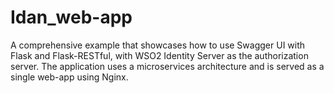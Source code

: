 # Idan_web-app
A comprehensive example that showcases how to use Swagger UI with Flask and Flask-RESTful, with WSO2 Identity Server as the authorization server. The application uses a microservices architecture and is served as a single web-app using Nginx.
